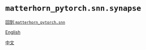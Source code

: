 # `matterhorn_pytorch.snn.synapse`

[回到 `matterhorn_pytorch.snn`](./0_general.md)

[English](../../en_us/snn/5_synapse.md)

[中文](../../zh_cn/snn/5_synapse.md)